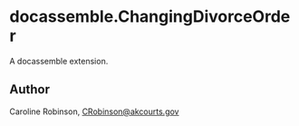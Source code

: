 # docassemble.ChangingDivorceOrder

A docassemble extension.

## Author

Caroline Robinson, CRobinson@akcourts.gov

